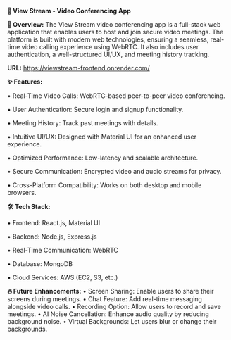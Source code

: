 **🎥 View Stream - Video Conferencing App**

**🚀 Overview:**
The View Stream video conferencing app is a full-stack web application that enables users to host and join secure video meetings. The platform is built with modern web technologies, ensuring a seamless, real-time video calling experience using WebRTC. It also includes user authentication, a well-structured UI/UX, and meeting history tracking.

**URL:** https://viewstream-frontend.onrender.com/

**✨ Features:**

•	Real-Time Video Calls: WebRTC-based peer-to-peer video conferencing.

•	User Authentication: Secure login and signup functionality.

•	Meeting History: Track past meetings with details.

•	Intuitive UI/UX: Designed with Material UI for an enhanced user experience.

•	Optimized Performance: Low-latency and scalable architecture.

•	Secure Communication: Encrypted video and audio streams for privacy.

•	Cross-Platform Compatibility: Works on both desktop and mobile browsers.

**🛠️ Tech Stack:**

•	Frontend: React.js, Material UI

•	Backend: Node.js, Express.js

•	Real-Time Communication: WebRTC

•	Database: MongoDB

•	Cloud Services: AWS (EC2, S3, etc.)

**🔥 Future Enhancements:**
•	Screen Sharing: Enable users to share their screens during meetings.
•	Chat Feature: Add real-time messaging alongside video calls.
•	Recording Option: Allow users to record and save meetings.
•	AI Noise Cancellation: Enhance audio quality by reducing background noise.
•	Virtual Backgrounds: Let users blur or change their backgrounds.
